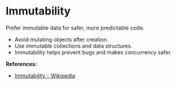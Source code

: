 # Immutability

Prefer immutable data for safer, more predictable code.

- Avoid mutating objects after creation.
- Use immutable collections and data structures.
- Immutability helps prevent bugs and makes concurrency safer.

**References:**
- [Immutability - Wikipedia](https://en.wikipedia.org/wiki/Immutable_object)
